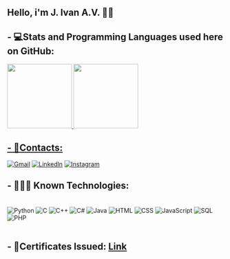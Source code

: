 ## Hello, i'm J. Ivan A.V. 👋🗿

## - 💻Stats and Programming Languages used here on GitHub:

<div>
  <a href="https://github.com/JIvanAV/">
  <img height="150em" src="https://github-readme-stats.vercel.app/api?username=JIvanAV&show_icons=true&theme=github_dark&include_all_commits=true&count_private=true"/>
  <img height="150em" src="https://github-readme-stats.vercel.app/api/top-langs/?username=JIvanAV&layout=compact&langs_count=7&theme=github_dark"/>
</div>

## - 📱Contacts:

[![Gmail](https://img.shields.io/badge/Gmail-D14836?style=for-the-badge&logo=gmail&logoColor=white)](https://mail.google.com/mail/u/0/?fs=1&tf=cm&source=mailto&to=joseivanabrantes@gmail.com)
[![Linkedln](https://img.shields.io/badge/LinkedIn-0077B5?style=for-the-badge&logo=linkedin&logoColor=white)](https://www.linkedin.com/in/jivanav)
[![Instagram](https://img.shields.io/badge/Instagram-E4405F?style=for-the-badge&logo=instagram&logoColor=white)](https://www.instagram.com/j_ivan_abrantes/)

## - 👨🏻‍💻 Known Technologies:
  <div style="display: inline_block"><br/>
    <img align="center" alt = "Python"      src="https://img.shields.io/badge/Python-14354C?style=for-the-badge&logo=python&logoColor=white"/>
    <img align="center" alt = "C"           src="https://img.shields.io/badge/C-00599C?style=for-the-badge&logo=c&logoColor=white"/>
    <img align="center" alt = "C++"         src="https://img.shields.io/badge/C%2B%2B-00599C?style=for-the-badge&logo=c%2B%2B&logoColor=white"/>
    <img align="center" alt = "C#"          src="https://img.shields.io/badge/C%23-239120?style=for-the-badge&logo=c-sharp&logoColor=white"/>
    <img align="center" alt = "Java"        src="https://img.shields.io/badge/Java-ED8B00?style=for-the-badge&logo=java&logoColor=white"/>
    <img align="center" alt = "HTML"        src="https://img.shields.io/badge/HTML5-E34F26?style=for-the-badge&logo=html5&logoColor=white"/>
    <img align="center" alt = "CSS"         src="https://img.shields.io/badge/CSS3-1572B6?style=for-the-badge&logo=css3&logoColor=white"/>
    <img align="center" alt = "JavaScript"  src="https://img.shields.io/badge/JavaScript-F7DF1E?style=for-the-badge&logo=javascript&logoColor=black"/>
    <img align="center" alt = "SQL"         src="https://img.shields.io/badge/MySQL-00000F?style=for-the-badge&logo=mysql&logoColor=white"/>
    <img align="center" alt = "PHP"         src="https://img.shields.io/badge/PHP-777BB4?style=for-the-badge&logo=php&logoColor=white"/>
    
<div/><br/>
    
## - 📂Certificates Issued: [Link](https://drive.google.com/drive/u/1/folders/1obKJBv34W6EzFWkXRQfsLP7_foL2EZhn)
